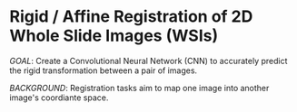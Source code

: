 # Rigid / Affine Registration of 2D Whole Slide Images (WSIs)

*GOAL*: Create a Convolutional Neural Network (CNN) to accurately predict the rigid transformation between a pair of images.

*BACKGROUND*: Registration tasks aim to map one image into another image's coordiante space. 